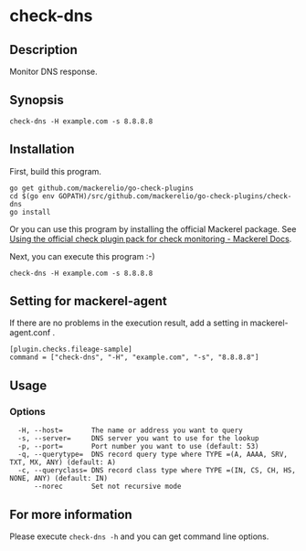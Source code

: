 # check-dns

## Description

Monitor DNS response.

## Synopsis
```
check-dns -H example.com -s 8.8.8.8
```

## Installation

First, build this program.

```
go get github.com/mackerelio/go-check-plugins
cd $(go env GOPATH)/src/github.com/mackerelio/go-check-plugins/check-dns
go install
```

Or you can use this program by installing the official Mackerel package. See [Using the official check plugin pack for check monitoring - Mackerel Docs](https://mackerel.io/docs/entry/howto/mackerel-check-plugins).


Next, you can execute this program :-)

```
check-dns -H example.com -s 8.8.8.8
```


## Setting for mackerel-agent

If there are no problems in the execution result, add a setting in mackerel-agent.conf .

```
[plugin.checks.fileage-sample]
command = ["check-dns", "-H", "example.com", "-s", "8.8.8.8"]
```

## Usage
### Options

```
  -H, --host=       The name or address you want to query
  -s, --server=     DNS server you want to use for the lookup
  -p, --port=       Port number you want to use (default: 53)
  -q, --querytype=  DNS record query type where TYPE =(A, AAAA, SRV, TXT, MX, ANY) (default: A)
  -c, --queryclass= DNS record class type where TYPE =(IN, CS, CH, HS, NONE, ANY) (default: IN)
      --norec       Set not recursive mode
```

## For more information

Please execute `check-dns -h` and you can get command line options.
